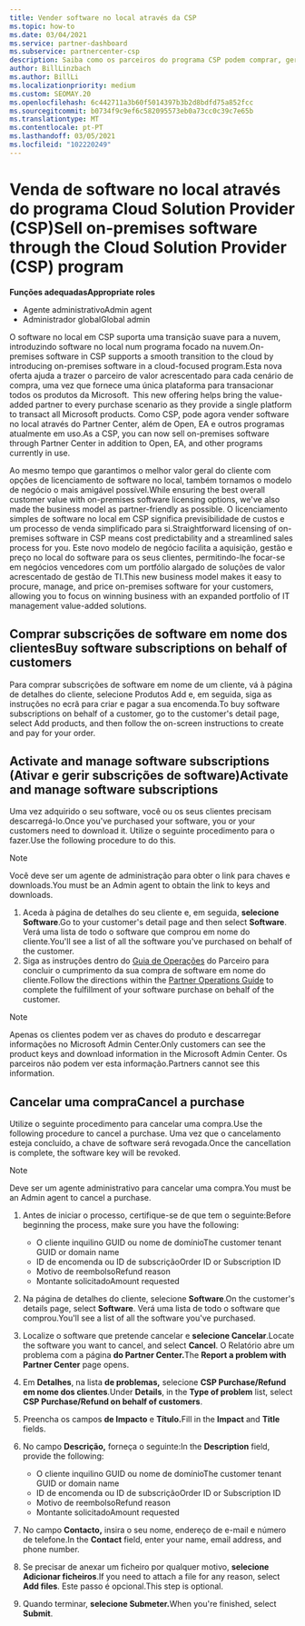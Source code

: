 ```yaml
---
title: Vender software no local através da CSP
ms.topic: how-to
ms.date: 03/04/2021
ms.service: partner-dashboard
ms.subservice: partnercenter-csp
description: Saiba como os parceiros do programa CSP podem comprar, gerir, vender e cancelar subscrições de software no local em nome dos clientes no Partner Center.
author: BillLinzbach
ms.author: BillLi
ms.localizationpriority: medium
ms.custom: SEOMAY.20
ms.openlocfilehash: 6c442711a3b60f5014397b3b2d8bdfd75a852fcc
ms.sourcegitcommit: b0734f9c9ef6c582095573eb0a73cc0c39c7e65b
ms.translationtype: MT
ms.contentlocale: pt-PT
ms.lasthandoff: 03/05/2021
ms.locfileid: "102220249"
---
```

# <a name="sell-on-premises-software-through-the-cloud-solution-provider-csp-program"></a><span data-ttu-id="92e99-103">Venda de software no local através do programa Cloud Solution Provider (CSP)</span><span class="sxs-lookup"><span data-stu-id="92e99-103">Sell on-premises software through the Cloud Solution Provider (CSP) program</span></span>

<span data-ttu-id="92e99-104">**Funções adequadas**</span><span class="sxs-lookup"><span data-stu-id="92e99-104">**Appropriate roles**</span></span>

- <span data-ttu-id="92e99-105">Agente administrativo</span><span class="sxs-lookup"><span data-stu-id="92e99-105">Admin agent</span></span>
- <span data-ttu-id="92e99-106">Administrador global</span><span class="sxs-lookup"><span data-stu-id="92e99-106">Global admin</span></span>

<span data-ttu-id="92e99-107">O software no local em CSP suporta uma transição suave para a nuvem, introduzindo software no local num programa focado na nuvem.</span><span class="sxs-lookup"><span data-stu-id="92e99-107">On-premises software in CSP supports a smooth transition to the cloud by introducing on-premises software in a cloud-focused program.</span></span><span data-ttu-id="92e99-108">Esta nova oferta ajuda a trazer o parceiro de valor acrescentado para cada cenário de compra, uma vez que fornece uma única plataforma para transacionar todos os produtos da Microsoft.</span><span class="sxs-lookup"><span data-stu-id="92e99-108">  This new offering helps bring the value-added partner to every purchase scenario as they provide a single platform to transact all Microsoft products.</span></span> <span data-ttu-id="92e99-109">Como CSP, pode agora vender software no local através do Partner Center, além de Open, EA e outros programas atualmente em uso.</span><span class="sxs-lookup"><span data-stu-id="92e99-109">As a CSP, you can now sell on-premises software through Partner Center in addition to Open, EA, and other programs currently in use.</span></span>  
 
<span data-ttu-id="92e99-110">Ao mesmo tempo que garantimos o melhor valor geral do cliente com opções de licenciamento de software no local, também tornamos o modelo de negócio o mais amigável possível.</span><span class="sxs-lookup"><span data-stu-id="92e99-110">While ensuring the best overall customer value with on-premises software licensing options, we've also made the business model as partner-friendly as possible.</span></span> <span data-ttu-id="92e99-111">O licenciamento simples de software no local em CSP significa previsibilidade de custos e um processo de venda simplificado para si.</span><span class="sxs-lookup"><span data-stu-id="92e99-111">Straightforward licensing of on-premises software in CSP means cost predictability and a streamlined sales process for you.</span></span> <span data-ttu-id="92e99-112">Este novo modelo de negócio facilita a aquisição, gestão e preço no local do software para os seus clientes, permitindo-lhe focar-se em negócios vencedores com um portfólio alargado de soluções de valor acrescentado de gestão de TI.</span><span class="sxs-lookup"><span data-stu-id="92e99-112">This new business model makes it easy to procure, manage, and price on-premises software for your customers, allowing you to focus on winning business with an expanded portfolio of IT management value-added solutions.</span></span>

## <a name="buy-software-subscriptions-on-behalf-of-customers"></a><span data-ttu-id="92e99-113">Comprar subscrições de software em nome dos clientes</span><span class="sxs-lookup"><span data-stu-id="92e99-113">Buy software subscriptions on behalf of customers</span></span>

<span data-ttu-id="92e99-114">Para comprar subscrições de software em nome de um cliente, vá à página de detalhes do cliente, selecione Produtos Add e, em seguida, siga as instruções no ecrã para criar e pagar a sua encomenda.</span><span class="sxs-lookup"><span data-stu-id="92e99-114">To buy software subscriptions on behalf of a customer, go to the customer's detail page, select Add products, and then follow the on-screen instructions to create and pay for your order.</span></span>

## <a name="activate-and-manage-software-subscriptions"></a><span data-ttu-id="92e99-115">Activate and manage software subscriptions (Ativar e gerir subscrições de software)</span><span class="sxs-lookup"><span data-stu-id="92e99-115">Activate and manage software subscriptions</span></span>

<span data-ttu-id="92e99-116">Uma vez adquirido o seu software, você ou os seus clientes precisam descarregá-lo.</span><span class="sxs-lookup"><span data-stu-id="92e99-116">Once you've purchased your software, you or your customers need to download it.</span></span> <span data-ttu-id="92e99-117">Utilize o seguinte procedimento para o fazer.</span><span class="sxs-lookup"><span data-stu-id="92e99-117">Use the following procedure to do this.</span></span>

>[!NOTE]
><span data-ttu-id="92e99-118">Você deve ser um agente de administração para obter o link para chaves e downloads.</span><span class="sxs-lookup"><span data-stu-id="92e99-118">You must be an Admin agent to obtain the link to keys and downloads.</span></span>

1. <span data-ttu-id="92e99-119">Aceda à página de detalhes do seu cliente e, em seguida, **selecione Software**.</span><span class="sxs-lookup"><span data-stu-id="92e99-119">Go to your customer's detail page and then select **Software**.</span></span> <span data-ttu-id="92e99-120">Verá uma lista de todo o software que comprou em nome do cliente.</span><span class="sxs-lookup"><span data-stu-id="92e99-120">You'll see a list of all the software you've purchased on behalf of the customer.</span></span>
2. <span data-ttu-id="92e99-121">Siga as instruções dentro do [Guia de Operações](https://partner.microsoft.com/resources/detail/partner-center-new-commerce-operations-guide-pdf) do Parceiro para concluir o cumprimento da sua compra de software em nome do cliente.</span><span class="sxs-lookup"><span data-stu-id="92e99-121">Follow the directions within the [Partner Operations Guide](https://partner.microsoft.com/resources/detail/partner-center-new-commerce-operations-guide-pdf) to complete the fulfillment of your software purchase on behalf of the customer.</span></span>

>[!NOTE]
><span data-ttu-id="92e99-122">Apenas os clientes podem ver as chaves do produto e descarregar informações no Microsoft Admin Center.</span><span class="sxs-lookup"><span data-stu-id="92e99-122">Only customers can see the product keys and download information in the Microsoft Admin Center.</span></span> <span data-ttu-id="92e99-123">Os parceiros não podem ver esta informação.</span><span class="sxs-lookup"><span data-stu-id="92e99-123">Partners cannot see this information.</span></span>

## <a name="cancel-a-purchase"></a><span data-ttu-id="92e99-124">Cancelar uma compra</span><span class="sxs-lookup"><span data-stu-id="92e99-124">Cancel a purchase</span></span>

<span data-ttu-id="92e99-125">Utilize o seguinte procedimento para cancelar uma compra.</span><span class="sxs-lookup"><span data-stu-id="92e99-125">Use the following procedure to cancel a purchase.</span></span> <span data-ttu-id="92e99-126">Uma vez que o cancelamento esteja concluído, a chave de software será revogada.</span><span class="sxs-lookup"><span data-stu-id="92e99-126">Once the cancellation is complete, the software key will be revoked.</span></span> 

>[!NOTE]
><span data-ttu-id="92e99-127">Deve ser um agente administrativo para cancelar uma compra.</span><span class="sxs-lookup"><span data-stu-id="92e99-127">You must be an Admin agent to cancel a purchase.</span></span> 

1.  <span data-ttu-id="92e99-128">Antes de iniciar o processo, certifique-se de que tem o seguinte:</span><span class="sxs-lookup"><span data-stu-id="92e99-128">Before beginning the process, make sure you have the following:</span></span> 
    - <span data-ttu-id="92e99-129">O cliente inquilino GUID ou nome de domínio</span><span class="sxs-lookup"><span data-stu-id="92e99-129">The customer tenant GUID or domain name</span></span>
    - <span data-ttu-id="92e99-130">ID de encomenda ou ID de subscrição</span><span class="sxs-lookup"><span data-stu-id="92e99-130">Order ID or Subscription ID</span></span>
    - <span data-ttu-id="92e99-131">Motivo de reembolso</span><span class="sxs-lookup"><span data-stu-id="92e99-131">Refund reason</span></span>
    - <span data-ttu-id="92e99-132">Montante solicitado</span><span class="sxs-lookup"><span data-stu-id="92e99-132">Amount requested</span></span>

2.  <span data-ttu-id="92e99-133">Na página de detalhes do cliente, selecione **Software**.</span><span class="sxs-lookup"><span data-stu-id="92e99-133">On the customer's details page, select **Software**.</span></span> <span data-ttu-id="92e99-134">Verá uma lista de todo o software que comprou.</span><span class="sxs-lookup"><span data-stu-id="92e99-134">You'll see a list of all the software you've purchased.</span></span> 

3.  <span data-ttu-id="92e99-135">Localize o software que pretende cancelar e **selecione Cancelar**.</span><span class="sxs-lookup"><span data-stu-id="92e99-135">Locate the software you want to cancel, and select **Cancel**.</span></span> <span data-ttu-id="92e99-136">O Relatório abre um problema com a página **do Partner Center.**</span><span class="sxs-lookup"><span data-stu-id="92e99-136">The **Report a problem with Partner Center** page opens.</span></span> 

4.  <span data-ttu-id="92e99-137">Em **Detalhes**, na lista **de problemas,** selecione **CSP Purchase/Refund em nome dos clientes**.</span><span class="sxs-lookup"><span data-stu-id="92e99-137">Under **Details**, in the **Type of problem** list, select **CSP Purchase/Refund on behalf of customers**.</span></span>

5.  <span data-ttu-id="92e99-138">Preencha os campos **de Impacto** e **Título.**</span><span class="sxs-lookup"><span data-stu-id="92e99-138">Fill in the **Impact** and **Title** fields.</span></span> 

6.  <span data-ttu-id="92e99-139">No campo **Descrição,** forneça o seguinte:</span><span class="sxs-lookup"><span data-stu-id="92e99-139">In the **Description** field, provide the following:</span></span> 
    -   <span data-ttu-id="92e99-140">O cliente inquilino GUID ou nome de domínio</span><span class="sxs-lookup"><span data-stu-id="92e99-140">The customer tenant GUID or domain name</span></span>
    -   <span data-ttu-id="92e99-141">ID de encomenda ou ID de subscrição</span><span class="sxs-lookup"><span data-stu-id="92e99-141">Order ID or Subscription ID</span></span>
    -   <span data-ttu-id="92e99-142">Motivo de reembolso</span><span class="sxs-lookup"><span data-stu-id="92e99-142">Refund reason</span></span>
    -   <span data-ttu-id="92e99-143">Montante solicitado</span><span class="sxs-lookup"><span data-stu-id="92e99-143">Amount requested</span></span>

7.  <span data-ttu-id="92e99-144">No campo **Contacto,** insira o seu nome, endereço de e-mail e número de telefone.</span><span class="sxs-lookup"><span data-stu-id="92e99-144">In the **Contact** field, enter your name, email address, and phone number.</span></span> 

8.  <span data-ttu-id="92e99-145">Se precisar de anexar um ficheiro por qualquer motivo, **selecione Adicionar ficheiros**.</span><span class="sxs-lookup"><span data-stu-id="92e99-145">If you need to attach a file for any reason, select **Add files**.</span></span> <span data-ttu-id="92e99-146">Este passo é opcional.</span><span class="sxs-lookup"><span data-stu-id="92e99-146">This step is optional.</span></span> 

9.  <span data-ttu-id="92e99-147">Quando terminar, **selecione Submeter.**</span><span class="sxs-lookup"><span data-stu-id="92e99-147">When you're finished, select **Submit**.</span></span>